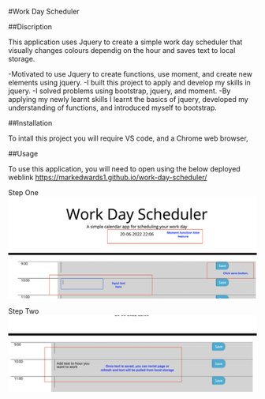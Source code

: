 #Work Day Scheduler

##Discription

This application uses Jquery to create a simple work day scheduler that visually changes colours dependig on the hour and saves text to local storage.

-Motivated to use Jquery to create functions, use moment, and create new elements using jquery.
-I built this project to apply and develop my skills in jquery.
-I solved problems using bootstrap, jquery, and moment.
-By applying my newly learnt skills I learnt the basics of jquery, developed my understanding of functions, and introduced myself to bootstrap. 

##Installation

To intall this project you will require VS code, and a Chrome web browser, 

##Usage

To use this application, you will need to open using the below deployed weblink https://markedwards1.github.io/work-day-scheduler/

Step One
![alt text](/step-1.png)

Step Two
![alt text](/step-2.png)


